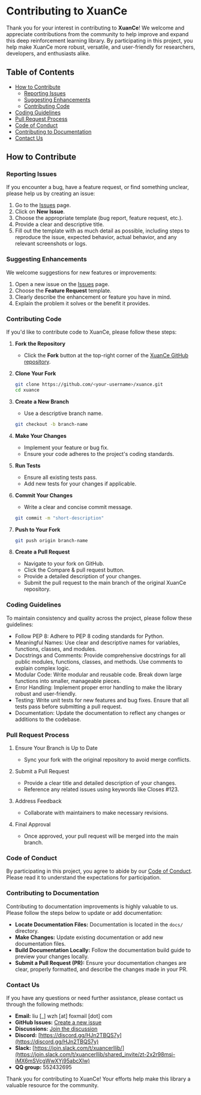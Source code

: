 # Contributing to XuanCe

Thank you for your interest in contributing to **XuanCe**! We welcome and appreciate contributions from the community to help improve and expand this deep reinforcement learning library. By participating in this project, you help make XuanCe more robust, versatile, and user-friendly for researchers, developers, and enthusiasts alike.

## Table of Contents

- [How to Contribute](#how-to-contribute)
  - [Reporting Issues](#reporting-issues)
  - [Suggesting Enhancements](#suggesting-enhancements)
  - [Contributing Code](#contributing-code)
- [Coding Guidelines](#coding-guidelines)
- [Pull Request Process](#pull-request-process)
- [Code of Conduct](#code-of-conduct)
- [Contributing to Documentation](#contributing-to-documentation)
- [Contact Us](#contact-us)

## How to Contribute

### Reporting Issues

If you encounter a bug, have a feature request, or find something unclear, please help us by creating an issue:

1. Go to the [Issues](https://github.com/agi-brain/xuance/issues) page.
2. Click on **New Issue**.
3. Choose the appropriate template (bug report, feature request, etc.).
4. Provide a clear and descriptive title.
5. Fill out the template with as much detail as possible, including steps to reproduce the issue, expected behavior, actual behavior, and any relevant screenshots or logs.

### Suggesting Enhancements

We welcome suggestions for new features or improvements:

1. Open a new issue on the [Issues](https://github.com/agi-brain/xuance/issues) page.
2. Choose the **Feature Request** template.
3. Clearly describe the enhancement or feature you have in mind.
4. Explain the problem it solves or the benefit it provides.

### Contributing Code

If you'd like to contribute code to XuanCe, please follow these steps:

1. **Fork the Repository**
   - Click the **Fork** button at the top-right corner of the [XuanCe GitHub repository](https://github.com/agi-brain/xuance).
   
2. **Clone Your Fork**
   ```bash
   git clone https://github.com/<your-username>/xuance.git
   cd xuance

3. **Create a New Branch**
   - Use a descriptive branch name.
    
    ```bash
    git checkout -b branch-name
    ```
   
4. **Make Your Changes**
   - Implement your feature or bug fix.
   - Ensure your code adheres to the project's coding standards.

5. **Run Tests**
   - Ensure all existing tests pass. 
   - Add new tests for your changes if applicable.

6. **Commit Your Changes**
   - Write a clear and concise commit message.
   ```bash
   git commit -m "short-description"
   ```
   
7. **Push to Your Fork**
    ```bash
    git push origin branch-name
    ```
   
8. **Create a Pull Request**
   - Navigate to your fork on GitHub.
   - Click the Compare & pull request button.
   - Provide a detailed description of your changes.
   - Submit the pull request to the main branch of the original XuanCe repository.

### Coding Guidelines

To maintain consistency and quality across the project, please follow these guidelines:
- Follow PEP 8: Adhere to PEP 8 coding standards for Python.
- Meaningful Names: Use clear and descriptive names for variables, functions, classes, and modules.
- Docstrings and Comments: Provide comprehensive docstrings for all public modules, functions, classes, and methods. Use comments to explain complex logic.
- Modular Code: Write modular and reusable code. Break down large functions into smaller, manageable pieces.
- Error Handling: Implement proper error handling to make the library robust and user-friendly.
- Testing: Write unit tests for new features and bug fixes. Ensure that all tests pass before submitting a pull request.
- Documentation: Update the documentation to reflect any changes or additions to the codebase.

### Pull Request Process

1. Ensure Your Branch is Up to Date
   - Sync your fork with the original repository to avoid merge conflicts.

2. Submit a Pull Request
   - Provide a clear title and detailed description of your changes.
   - Reference any related issues using keywords like Closes #123.

3. Address Feedback
   - Collaborate with maintainers to make necessary revisions.
         
4. Final Approval
   - Once approved, your pull request will be merged into the main branch.

### Code of Conduct

By participating in this project, you agree to abide by our [Code of Conduct](https://github.com/agi-brain/xuance/blob/master/CODE_OF_CONDUCT.md). 
Please read it to understand the expectations for participation.

### Contributing to Documentation

Contributing to documentation improvements is highly valuable to us. Please follow the steps below to update or add documentation:

- **Locate Documentation Files:** Documentation is located in the `docs/` directory.
- **Make Changes:** Update existing documentation or add new documentation files.
- **Build Documentation Locally:** Follow the documentation build guide to preview your changes locally.
- **Submit a Pull Request (PR):** Ensure your documentation changes are clear, properly formatted, and describe the changes made in your PR.

### Contact Us

If you have any questions or need further assistance, please contact us through the following methods:

- **Email:** liu [_] wzh [at] foxmail [dot] com
- **GitHub Issues:** [Create a new issue](https://github.com/agi-brain/xuance/issues)
- **Discussions:** [Join the discussion](https://github.com/agi-brain/xuance/discussions)
- **Discord:** [https://discord.gg/HJn2TBQS7y](https://discord.gg/HJn2TBQS7y)
- **Slack:** [https://join.slack.com/t/xuancerllib/](https://join.slack.com/t/xuancerllib/shared_invite/zt-2x2r98msi-iMX6mSVcgWwXYj95abcXIw)
- **QQ group:** 552432695

Thank you for contributing to XuanCe! Your efforts help make this library a valuable resource for the community.
